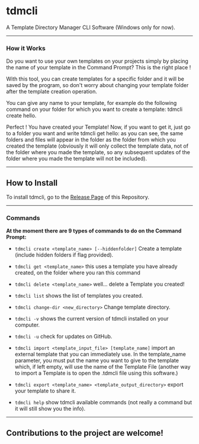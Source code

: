 # tdmcli

A Template Directory Manager CLI Software (Windows only for now).


------------

### How it Works
Do you want to use your own templates on your projects simply by placing the name of your template in the Command Prompt? This is the right place !

With this tool, you can create templates for a specific folder and it will be saved by the program, so don't worry about changing your template folder after the template creation operation.

You can give any name to your template, for example do the following command on your folder for which you want to create a template: tdmcli create hello.

Perfect ! You have created your Template! Now, if you want to get it, just go to a folder you want and write tdmcli get hello: as you can see, the same folders and files will appear in the folder as the folder from which you created the template (obviously it will only collect the template data, not of the folder where you made the template, so any subsequent updates of the folder where you made the template will not be included).

------------

## How to Install

To install tdmcli, go to the [Release Page](https://github.com/MrTigerST/tdmcli/releases) of this Repository.

------------

### Commands


**At the moment there are 9 types of commands to do on the Command Prompt:**

 - `tdmcli create <template_name> [--hiddenfolder]`    Create a template (include hidden folders if flag provided).
 
 - `tdmcli get <template_name>` this uses a template you have already created, on the folder where you ran this command
 
 - `tdmcli delete <template_name>` well... delete a Template you created!
 
 - `tdmcli list` shows the list of templates you created.

 - `tdmcli change-dir <new_directory>`   Change template directory.

 - `tdmcli -v` shows the current version of tdmcli installed on your computer.

 - `tdmcli -u` check for updates on GitHub.

 - `tdmcli import <template_input_file> [template_name]` import an external template that you can immediately use. In the template_name parameter, you must put the name you want to give to the template which, if left empty, will use the name of the Template File (another way to import a Template is to open the .tdmcli file using this software.)

 - `tdmcli export <template_name> <template_output_directory>` export your template to share it.

 - `tdmcli help` show tdmcli available commands (not really a command but it will still show you the info).


------------

## Contributions to the project are welcome!